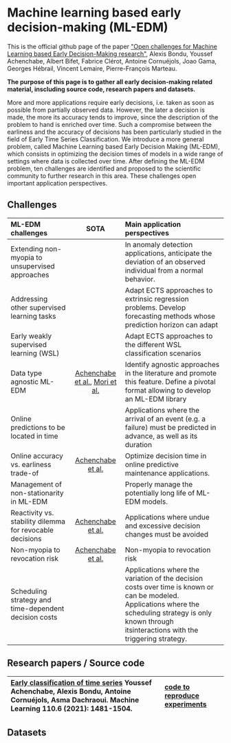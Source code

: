 # Machine learning based early decision-making (ML-EDM)

This is the official github page of the paper ["Open challenges for Machine Learning based Early Decision-Making research"](https://arxiv.org/pdf/2204.13111.pdf), Alexis Bondu, Youssef Achenchabe, Albert Bifet, Fabrice Clérot, Antoine Cornuéjols, Joao Gama, Georges Hébrail, Vincent Lemaire, Pierre-François Marteau.

**The purpose of this page is to gather all early decision-making related material, inscluding source code, research papers and datasets.**


More and more applications require early decisions, i.e. taken as soon as possible from partially observed data. However, the later a decision is made, the more its accuracy tends to improve, since the description of the problem to hand is enriched over time. Such a compromise between the earliness and the accuracy of decisions has been particularly studied in the field of Early Time Series Classification. We introduce a more general problem, called Machine Learning based Early Decision Making (ML-EDM), which consists in optimizing the decision times of models in a wide range of settings where data is collected over time. After defining the ML-EDM problem, ten challenges are identified and proposed to the scientific community to further research in this area. These challenges open important application perspectives.


## Challenges
| ML-EDM challenges | SOTA | Main application perspectives |
| :---         |     :---:      |          :---|
| Extending non-myopia to unsupervised approaches  |    | In anomaly detection applications, anticipate the deviation of an observed individual from a normal behavior.    |
| Addressing other supervised learning tasks     |       | Adapt ECTS approaches to extrinsic regression problems. Develop forecasting methods whose prediction horizon can adapt  |
| Early weakly supervised learning (WSL) |   | Adapt ECTS approaches to the different WSL classification scenarios | 
| Data type agnostic ML-EDM | [Achenchabe et al.](https://link.springer.com/article/10.1007/s10994-021-05974-z), [Mori et al.](https://bird.bcamath.org/bitstream/handle/20.500.11824/742/TNNLS-2017-P-7530.pdf?sequence=1) | Identify agnostic approaches in the literature and promote this feature. Define a pivotal format allowing to develop an ML-EDM library |
| Online predictions to be located in time |  | Applications where the arrival of an event (e.g. a failure) must be predicted in advance, as well as its duration |
| Online accuracy vs. earliness trade-of | [Achenchabe et al.](https://arxiv.org/pdf/2204.00392.pdf) | Optimize decision time in online predictive maintenance applications. |
| Management of non-stationarity in ML-EDM | | Properly manage the potentially long life of ML-EDM models.|
| Reactivity vs. stability dilemma for revocable decisions | [Achenchabe et al.](https://arxiv.org/pdf/2109.10285.pdf) | Applications where undue and excessive decision changes must be avoided|
| Non-myopia to revocation risk | [Achenchabe et al.](https://arxiv.org/pdf/2109.10285.pdf) | Non-myopia to revocation risk |
| Scheduling strategy and time-dependent decision costs | | Applications where the variation of the decision costs over time is known or can be modeled. Applications where the scheduling strategy is only known through itsinteractions with the triggering strategy. |

## Research papers / Source code

| [Early classification of time series](https://link.springer.com/article/10.1007/s10994-021-05974-z) Youssef Achenchabe, Alexis Bondu, Antoine Cornuéjols, Asma Dachraoui. Machine Learning 110.6 (2021): 1481-1504. | [code to reproduce experiments](https://github.com/YoussefAch/Economy) |
| :--- | :--- |



## Datasets


## 
